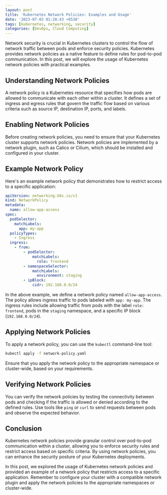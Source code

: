 ```yaml
---
layout: post
title: 'Kubernetes Network Policies: Examples and Usage'
date: '2023-07-03 01:28:43 +0530'
tags: [kubernetes, networking, security]
categories: [DevOps, Cloud Computing]
---
```


Network security is crucial in Kubernetes clusters to control the flow of network traffic between pods and enforce security policies. Kubernetes provides network policies as a native feature to define rules for pod-to-pod communication. In this post, we will explore the usage of Kubernetes network policies with practical examples.

## Understanding Network Policies

A network policy is a Kubernetes resource that specifies how pods are allowed to communicate with each other within a cluster. It defines a set of ingress and egress rules that govern the traffic flow based on various criteria such as source IP, destination IP, ports, and labels.

## Enabling Network Policies

Before creating network policies, you need to ensure that your Kubernetes cluster supports network policies. Network policies are implemented by a network plugin, such as Calico or Cilium, which should be installed and configured in your cluster.

## Example Network Policy

Here's an example network policy that demonstrates how to restrict access to a specific application:

```yaml
apiVersion: networking.k8s.io/v1
kind: NetworkPolicy
metadata:
  name: allow-app-access
spec:
  podSelector:
    matchLabels:
      app: my-app
  policyTypes:
    - Ingress
  ingress:
    - from:
        - podSelector:
            matchLabels:
              role: frontend
        - namespaceSelector:
            matchLabels:
              environment: staging
        - ipBlock:
            cidr: 192.168.0.0/24
```

In the above example, we define a network policy named `allow-app-access`. The policy allows ingress traffic to pods labeled with `app: my-app`. The ingress rules include allowing traffic from pods with the label `role: frontend`, pods in the `staging` namespace, and a specific IP block (`192.168.0.0/24`).

## Applying Network Policies

To apply a network policy, you can use the `kubectl` command-line tool:

```bash
kubectl apply -f network-policy.yaml
```

Ensure that you apply the network policy to the appropriate namespace or cluster-wide, based on your requirements.

## Verifying Network Policies

You can verify the network policies by testing the connectivity between pods and checking if the traffic is allowed or denied according to the defined rules. Use tools like `ping` or `curl` to send requests between pods and observe the expected behavior.

## Conclusion

Kubernetes network policies provide granular control over pod-to-pod communication within a cluster, allowing you to enforce security rules and restrict access based on specific criteria. By using network policies, you can enhance the security posture of your Kubernetes deployments.

In this post, we explored the usage of Kubernetes network policies and provided an example of a network policy that restricts access to a specific application. Remember to configure your cluster with a compatible network plugin and apply the network policies to the appropriate namespaces or cluster-wide.